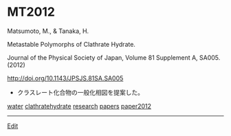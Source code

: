 # MT2012

Matsumoto, M., & Tanaka, H.

Metastable Polymorphs of Clathrate Hydrate.

Journal of the Physical Society of Japan, Volume 81 Supplement A, SA005. (2012)

http://doi.org/10.1143/JPSJS.81SA.SA005


* クラスレート化合物の一般化相図を提案した。

[](https://gyazo.com/75503faa683136be2d1e65adf0e3c444)





[water](water.md) [clathratehydrate](clathratehydrate.md) [research](research.md) [papers](papers.md) [paper2012](paper2012.md)



----
[Edit](https://github.com/vitroid/vitroid.github.io/edit/master/MD/MT2012.md)
